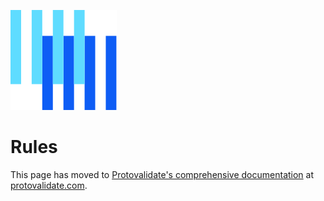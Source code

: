 ![The Buf logo](https://raw.githubusercontent.com/bufbuild/protovalidate/main/.github/buf-logo.svg) 

# Rules

This page has moved to [Protovalidate's comprehensive documentation][protovalidate-docs] at [protovalidate.com][protovalidate].

[protovalidate-docs]: https://protovalidate.com/about/
[protovalidate]: https://protovalidate.com/
